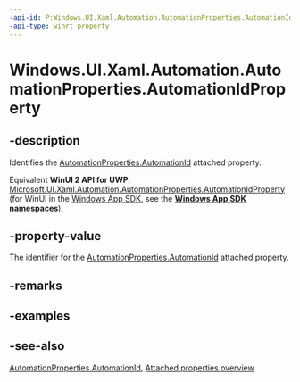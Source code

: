 ```yaml
---
-api-id: P:Windows.UI.Xaml.Automation.AutomationProperties.AutomationIdProperty
-api-type: winrt property
---
```


<!-- Property syntax
public Windows.UI.Xaml.DependencyProperty AutomationIdProperty { get; }
-->

# Windows.UI.Xaml.Automation.AutomationProperties.AutomationIdProperty

## -description
Identifies the [AutomationProperties.AutomationId](automationproperties_automationid.md) attached property.

Equivalent **WinUI 2 API for UWP**: [Microsoft.UI.Xaml.Automation.AutomationProperties.AutomationIdProperty](/windows/winui/api/microsoft.ui.xaml.automation.automationproperties.automationidproperty) (for WinUI in the [Windows App SDK](/windows/apps/windows-app-sdk/), see the **[Windows App SDK namespaces](/windows/windows-app-sdk/api/winrt/)**).

## -property-value
The identifier for the [AutomationProperties.AutomationId](automationproperties_automationid.md) attached property.

## -remarks

## -examples

## -see-also

[AutomationProperties.AutomationId](automationproperties_automationid.md), [Attached properties overview](/windows/uwp/xaml-platform/attached-properties-overview)
